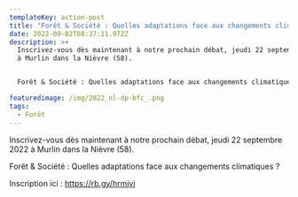 ```yaml
---
templateKey: action-post
title: "Forêt & Société : Quelles adaptations face aux changements climatiques ?"
date: 2022-09-02T08:37:11.972Z
description: >+
  Inscrivez-vous dès maintenant à notre prochain débat, jeudi 22 septembre 2022
  à Murlin dans la Nièvre (58).


  Forêt & Société : Quelles adaptations face aux changements climatiques ?

featuredimage: /img/2022_nl-dp-bfc_.png
tags:
  - Forêt
---
```

Inscrivez-vous dès maintenant à notre prochain débat, jeudi 22 septembre 2022 à Murlin dans la Nièvre (58).

Forêt & Société : Quelles adaptations face aux changements climatiques ?

Inscription ici : https://rb.gy/hrmjvj